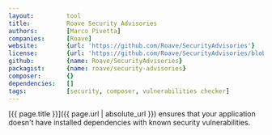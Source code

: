 ```yaml
---
layout:         tool
title:          Roave Security Advisories
authors:        [Marco Pivetta]
companies:      [Roave]
website:        {url: 'https://github.com/Roave/SecurityAdvisories'}
license:        {url: 'https://github.com/Roave/SecurityAdvisories/blob/master/LICENSE', label: 'MIT License'}
github:         {name: Roave/SecurityAdvisories}
packagist:      {name: roave/security-advisories} 
composer:       {}   
dependencies:   []
tags:           [security, composer, vulnerabilities checker]
---
```


[{{ page.title }}]({{ page.url | absolute_url }}) ensures that your application
doesn't have installed dependencies with known security vulnerabilities.

<!--more--> 
